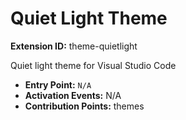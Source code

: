 # Quiet Light Theme

**Extension ID:** theme-quietlight

Quiet light theme for Visual Studio Code

* **Entry Point:** `N/A`
* **Activation Events:** N/A
* **Contribution Points:** themes
